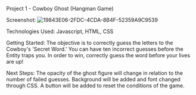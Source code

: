 Project 1 - Cowboy Ghost (Hangman Game)

Screenshot:
  ![19843E06-2FDC-4CDA-8B4F-52359A9C9539](https://github.com/kevin-is-on-github/Project-1/assets/116602332/d408d26a-aced-43a7-8eeb-d76d1ed57fbe)

Technologies Used: 
  Javascript, HTML, CSS

Getting Started:
The objective is to correctly guess the letters to the Cowboy's 'Secret Word.' You can have ten incorrect guesses before the Entity traps you. In order to win, correctly guess the word before your lives are up! 

Next Steps:
  The opacity of the ghost figure will change in relation to the number of failed guesses.
  Background will be added and font changed through CSS.
  A button will be added to reset the conditions of the game.
  
